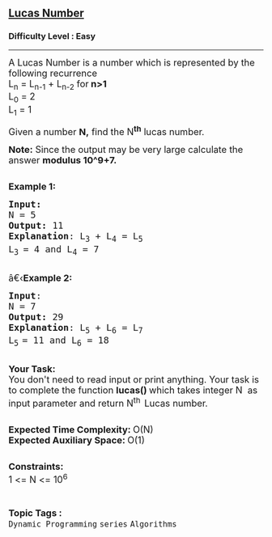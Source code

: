 <h2><a href="https://practice.geeksforgeeks.org/problems/lucas-number4515/1?page=1&category[]=series&sortBy=submissions">Lucas Number</a></h2><h3>Difficulty Level : Easy</h3><hr><div class="problems_problem_content__Xm_eO"><p><span style="font-size:18px">A Lucas Number is a number which is represented by the following recurrence<br>
L<sub>n</sub>&nbsp;= L<sub>n-1</sub>&nbsp;+ L<sub>n-2</sub>&nbsp;for<strong> n&gt;1</strong><br>
L<sub>0</sub>&nbsp;= 2<br>
L<sub>1</sub>&nbsp;= 1</span></p>

<p><span style="font-size:18px">Given a number <strong>N,</strong>&nbsp;find the N<strong><sup>th</sup></strong> lucas number.</span></p>

<p><span style="font-size:18px"><strong>Note:</strong>&nbsp;Since the output may be very large calculate the answer&nbsp;<strong>modulus 10^9+7.</strong></span></p>

<p><br>
<span style="font-size:18px"><strong>Example 1:</strong></span></p>

<pre><span style="font-size:18px"><strong>Input:</strong>
N = 5
<strong>Output:</strong> 11
<strong>Explanation</strong>: L<sub>3</sub> + L<sub>4</sub> = L<sub>5
</sub>L<sub>3 </sub>= 4 and L<sub>4</sub> = 7
</span></pre>

<p><br>
<span style="font-size:18px">â€‹<strong>Example 2:</strong></span></p>

<pre><span style="font-size:18px"><strong>Input</strong>: 
N = 7
<strong>Output:</strong> 29
<strong>Explanation</strong>: L<sub>5</sub></span><span style="font-size:18px">&nbsp;+ L<sub>6</sub></span><span style="font-size:18px">&nbsp;= L<sub>7</sub></span>
<span style="font-size:18px">L<sub>5</sub></span><sub> </sub><span style="font-size:18px">= 11 and L<sub>6</sub></span><span style="font-size:18px">&nbsp;= 18
</span></pre>

<p><br>
<span style="font-size:18px"><strong>Your Task:</strong><br>
You don't need to read input or print anything. Your task is to complete the function&nbsp;<strong>lucas()&nbsp;</strong>which takes&nbsp;integer N &nbsp;as input parameter and return N<sup>th</sup></span>&nbsp; <span style="font-size:18px">L</span><span style="font-size:18px">ucas number.</span></p>

<p><br>
<span style="font-size:18px"><strong>Expected Time Complexity:&nbsp;</strong>O(N)<br>
<strong>Expected Auxiliary Space:&nbsp;</strong>O(1)</span></p>

<p><br>
<span style="font-size:18px"><strong>Constraints:</strong><br>
1 &lt;= N&nbsp;&lt;= 10<sup>6</sup></span></p>
</div><br><p><span style=font-size:18px><strong>Topic Tags : </strong><br><code>Dynamic Programming</code>&nbsp;<code>series</code>&nbsp;<code>Algorithms</code>&nbsp;